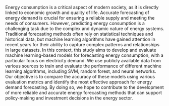 Energy consumption is a critical aspect of modern society, as it is directly linked to economic growth and
quality of life. Accurate forecasting of energy demand is crucial for ensuring a reliable supply and meeting
the needs of consumers. However, predicting energy consumption is a challenging task due to the complex
and dynamic nature of energy systems. Traditional forecasting methods often rely on statistical techniques
and historical data, but machine learning algorithms have gained attention in recent years for their ability to
capture complex patterns and relationships in large datasets.
In this context, this study aims to develop and evaluate machine learning-based models for forecasting
energy consumption, with a particular focus on electricity demand. We use publicly available data from
various sources to train and evaluate the performance of different machine learning algorithms, including
SVM, random forest, and neural networks. Our objective is to compare the accuracy of these models using
various evaluation metrics and identify the most effective approach for energy demand forecasting. By doing
so, we hope to contribute to the development of more reliable and accurate energy forecasting methods that
can support policy-making and investment decisions in the energy sector.
